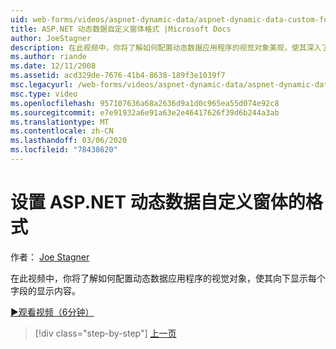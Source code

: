```yaml
---
uid: web-forms/videos/aspnet-dynamic-data/aspnet-dynamic-data-custom-form-formatting
title: ASP.NET 动态数据自定义窗体格式 |Microsoft Docs
author: JoeStagner
description: 在此视频中，你将了解如何配置动态数据应用程序的视觉对象美观，使其深入了解每个字段的详细信息 。
ms.author: riande
ms.date: 12/11/2008
ms.assetid: acd329de-7676-41b4-8638-189f3e1039f7
msc.legacyurl: /web-forms/videos/aspnet-dynamic-data/aspnet-dynamic-data-custom-form-formatting
msc.type: video
ms.openlocfilehash: 957107636a68a2636d9a1d0c965ea55d074e92c8
ms.sourcegitcommit: e7e91932a6e91a63e2e46417626f39d6b244a3ab
ms.translationtype: MT
ms.contentlocale: zh-CN
ms.lasthandoff: 03/06/2020
ms.locfileid: "78438620"
---
```

# <a name="aspnet-dynamic-data-custom-form-formatting"></a>设置 ASP.NET 动态数据自定义窗体的格式

作者： [Joe Stagner](https://github.com/JoeStagner)

在此视频中，你将了解如何配置动态数据应用程序的视觉对象，使其向下显示每个字段的显示内容。

[&#9654;观看视频（6分钟）](https://channel9.msdn.com/Blogs/ASP-NET-Site-Videos/aspnet-dynamic-data-custom-form-formatting)

> [!div class="step-by-step"]
> [上一页](how-to-create-table-specific-custom-forms-in-an-aspnet-dynamic-data-application.md)
